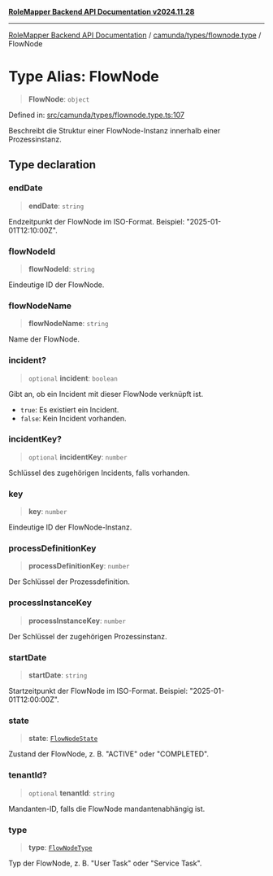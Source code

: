[**RoleMapper Backend API Documentation v2024.11.28**](../../../../README.md)

***

[RoleMapper Backend API Documentation](../../../../modules.md) / [camunda/types/flownode.type](../README.md) / FlowNode

# Type Alias: FlowNode

> **FlowNode**: `object`

Defined in: [src/camunda/types/flownode.type.ts:107](https://github.com/FlowCraft-AG/RoleMapper/blob/a27a4625e026a9ad2c24db2d223617539cb70099/backend/src/camunda/types/flownode.type.ts#L107)

Beschreibt die Struktur einer FlowNode-Instanz innerhalb einer Prozessinstanz.

## Type declaration

### endDate

> **endDate**: `string`

Endzeitpunkt der FlowNode im ISO-Format.
Beispiel: "2025-01-01T12:10:00Z".

### flowNodeId

> **flowNodeId**: `string`

Eindeutige ID der FlowNode.

### flowNodeName

> **flowNodeName**: `string`

Name der FlowNode.

### incident?

> `optional` **incident**: `boolean`

Gibt an, ob ein Incident mit dieser FlowNode verknüpft ist.
- `true`: Es existiert ein Incident.
- `false`: Kein Incident vorhanden.

### incidentKey?

> `optional` **incidentKey**: `number`

Schlüssel des zugehörigen Incidents, falls vorhanden.

### key

> **key**: `number`

Eindeutige ID der FlowNode-Instanz.

### processDefinitionKey

> **processDefinitionKey**: `number`

Der Schlüssel der Prozessdefinition.

### processInstanceKey

> **processInstanceKey**: `number`

Der Schlüssel der zugehörigen Prozessinstanz.

### startDate

> **startDate**: `string`

Startzeitpunkt der FlowNode im ISO-Format.
Beispiel: "2025-01-01T12:00:00Z".

### state

> **state**: [`FlowNodeState`](FlowNodeState.md)

Zustand der FlowNode, z. B. "ACTIVE" oder "COMPLETED".

### tenantId?

> `optional` **tenantId**: `string`

Mandanten-ID, falls die FlowNode mandantenabhängig ist.

### type

> **type**: [`FlowNodeType`](FlowNodeType.md)

Typ der FlowNode, z. B. "User Task" oder "Service Task".
